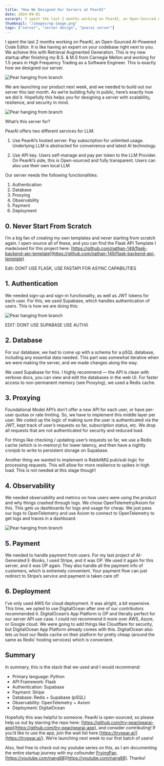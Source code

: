 ```yaml
---
title: "How We Designed Our Servers at PearAI"
date: 2024-09-01
excerpt: I spent the last 2 months working on PearAI, an Open-Sourced AI-Powered Code Editor. It is like having an expert on your codebase right next to you. We achieve this with Retrieval Augmented Generation. This is my new startup after finishing my B.S. & M.S from Carnegie Mellon and working for 1.5 years in High Frequency Trading as a Software Engineer. This is exactly how we designed our server.
thumbnail: "/images/og-image.png"
tags: ["server", "server design", "pearai server"]
---
```


I spent the last 2 months working on PearAI, an Open-Sourced AI-Powered Code Editor. It is like having an expert on your codebase right next to you. We achieve this with Retrieval Augmented Generation. This is my new startup after finishing my B.S. & M.S from Carnegie Mellon and working for 1.5 years in High Frequency Trading as a Software Engineer. This is exactly how we designed our server.

![Pear hanging from branch](/images/blog/pear-hanging-from-branch.png)

We are launching our product next week, and we needed to build out our server this last month. As we’re building fully in public, here’s exactly how we did it. Hopefully this helps you for designing a server with scalability, resilience, and security in mind.

![Pear hanging from branch](/images/blog/pearai-server-option.png)

What’s this server for?

PearAI offers two different services for LLM:

1. Use PearAI’s hosted server. Pay subscription for unlimited usage. Underlying LLM is abstracted for convenience and latest AI technology.

2. Use API key. Users self-manage and pay per token to the LLM Provider. On PearAI’s side, this is Open-sourced and fully transparent. Users can also use their own local LLM

Our server needs the following functionalities:

1. Authentication
2. Database
3. Proxying
4. Observability
5. Payment
6. Deployment

## 0. Never Start From Scratch

I’m a big fan of creating my own templates and never starting from scratch again. I open-source all of these, and you can find the Flask API Template I made/used for this project here: [https://github.com/nathan-149/flask-backend-api-template](https://github.com/nathan-149/flask-backend-api-template)

Edit: DONT USE FLASK, USE FASTAPI FOR ASYNC CAPABILITIES

## 1. Authentication

We needed sign-up and sign-in functionality, as well as JWT tokens for each user. For this, we used Supabase, which handles authentication of users. This is how we are doing this:

![Pear hanging from branch](/images/blog/pearai-authentication-flow.png)

EDIT: DONT USE SUPABASE USE AUTH0

## 2. Database

For our database, we had to come up with a schema for a pSQL database, including any essential data needed. This part was somewhat iterative when we were making the server, and we made changes along the way.

We used Supabase for this. I highly recommend — the API is clean with verbose docs, you can view and edit the databases in the web UI. For faster access to non-permanent memory (see Proxying), we used a Redis cache.

## 3. Proxying

Foundational Model API’s don’t offer a new API for each user, or have per-user quotas or rate limiting. So, we have to implement this middle layer per user. We coded up the logic of making sure the user is authenticated via the JWT, kept track of user’s requests so far, subscription status, etc. We drop all requests that are not authenticated for security and reduced load.

For things like checking / updating user’s requests so far, we use a Redis cache (which is in-memory) for lower latency, and then have a nightly cronjob to write to persistent storage on Supabase.

Another thing we wanted to implement is RabbitMQ pub/sub logic for processing requests. This will allow for more resilience to spikes in high load. This is not needed at this stage though!

## 4. Observability

We needed observability and metrics on how users were using the product and why things crashed through logs. We chose OpenTelemetry/Axiom for this. This gets us dashboards for logs and usage for cheap. We just pass our logs to OpenTelemetry and use Axiom to connect to OpenTelemetry to get logs and traces in a dashboard:

![Pear hanging from branch](/images/blog/axiom-dashboard.png)

## 5. Payment

We needed to handle payment from users. For my last project of AI-Generated E-Books, I used Stripe, and it was OP. We used it again for this server, and it was OP again. They also handle all the payment info of customers, which is extremely convenient. Your payment flow can just redirect to Stripe’s service and payment is taken care of!

## 6. Deployment

I’ve only used AWS for cloud deployment. It was alright, a bit expensive. This time, we opted to use DigitalOcean after one of our contributors recommended it. DigitalOcean’s App Platform is OP and literally perfect for our server API use case. I could not recommend it more over AWS, Azure, or Google cloud. We were going to add things like Cloudflare for security, but DigitalOcean App Platform already comes with this. DigitalOcean also lets us host our Redis cache on their platform for pretty cheap (around the same as Redis’ hosting services) which is convenient.

## Summary

In summary, this is the stack that we used and I would recommend:

- Primary language: Python
- API Framework: Flask
- Authentication: Supabase
- Payment: Stripe
- Database: Redis + Supabase (pSQL)
- Observability: OpenTelemetry + Axiom
- Deployment: DigitalOcean

Hopefully this was helpful to someone. PearAI is open-sourced, so please help us out by starring the repo here: [https://github.com/try-pear/pearai-app](https://github.com/try-pear/pearai-app), and consider contributing! If you’d like to use the app, join the wait list here [https://trypear.ai/](https://trypear.ai/). We’re launching next week to our first batch of users!

Also, feel free to check out my youtube series on this, as I am documenting the entire startup journey with my cofounder [FryingPan](https://youtube.com/@FryingPan). [https://youtube.com/nang88](https://youtube.com/nang88). Thanks!

